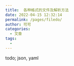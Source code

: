 ```yaml
---
title:  各种格式的文件及解析方法
date: 2022-04-15 12:32:14
permalink: /pages/filedo/
author: 可可
categories:
  - 文章
tags:
  - 
---
```


todo;
json, yaml 
